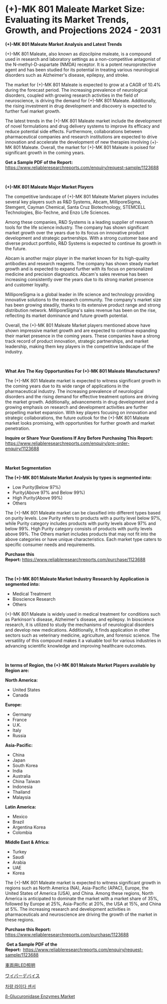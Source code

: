 <p><h1>(+)-MK 801 Maleate Market Size: Evaluating its Market Trends, Growth, and Projections 2024 - 2031</h1></p><p><strong>(+)-MK 801 Maleate Market Analysis and Latest Trends</strong></p>
<p><p>(+)-MK 801 Maleate, also known as dizocilpine maleate, is a compound used in research and laboratory settings as a non-competitive antagonist of the N-methyl-D-aspartate (NMDA) receptor. It is a potent neuroprotective agent and has been studied for its potential in treating various neurological disorders such as Alzheimer's disease, epilepsy, and stroke.</p><p>The market for (+)-MK 801 Maleate is expected to grow at a CAGR of 10.4% during the forecast period. The increasing prevalence of neurological disorders, coupled with growing research activities in the field of neuroscience, is driving the demand for (+)-MK 801 Maleate. Additionally, the rising investment in drug development and discovery is expected to further fuel market growth.</p><p>The latest trends in the (+)-MK 801 Maleate market include the development of novel formulations and drug delivery systems to improve its efficacy and reduce potential side effects. Furthermore, collaborations between pharmaceutical companies and research institutions are expected to drive innovation and accelerate the development of new therapies involving (+)-MK 801 Maleate. Overall, the market for (+)-MK 801 Maleate is poised for significant growth in the coming years.</p></p>
<p><strong>Get a Sample PDF of the Report:&nbsp;</strong> <a href="https://www.reliableresearchreports.com/enquiry/request-sample/1123688">https://www.reliableresearchreports.com/enquiry/request-sample/1123688</a></p>
<p>&nbsp;</p>
<p><strong>(+)-MK 801 Maleate Major Market Players</strong></p>
<p><p>The competitive landscape of (+)-MK 801 Maleate Market players includes several key players such as R&D Systems, Abcam, MilliporeSigma, Stemgent, Cayman Chemical, Santa Cruz Biotechnology, STEMCELL Technologies, Bio-Techne, and Enzo Life Sciences. </p><p>Among these companies, R&D Systems is a leading supplier of research tools for the life science industry. The company has shown significant market growth over the years due to its focus on innovative product development and strategic partnerships. With a strong customer base and diverse product portfolio, R&D Systems is expected to continue its growth in the future.</p><p>Abcam is another major player in the market known for its high-quality antibodies and research reagents. The company has shown steady market growth and is expected to expand further with its focus on personalized medicine and precision diagnostics. Abcam's sales revenue has been increasing consistently over the years due to its strong market presence and customer loyalty.</p><p>MilliporeSigma is a global leader in life science and technology providing innovative solutions to the research community. The company's market size has been growing steadily, thanks to its extensive product range and strong distribution network. MilliporeSigma's sales revenue has been on the rise, reflecting its market dominance and future growth potential.</p><p>Overall, the (+)-MK 801 Maleate Market players mentioned above have shown impressive market growth and are expected to continue expanding their market presence in the coming years. These companies have a strong track record of product innovation, strategic partnerships, and market leadership, making them key players in the competitive landscape of the industry.</p></p>
<p>&nbsp;</p>
<p><strong>What Are The Key Opportunities For (+)-MK 801 Maleate Manufacturers?</strong></p>
<p><p>The (+)-MK 801 Maleate market is expected to witness significant growth in the coming years due to its wide range of applications in the pharmaceutical industry. The increasing prevalence of neurological disorders and the rising demand for effective treatment options are driving the market growth. Additionally, advancements in drug development and a growing emphasis on research and development activities are further propelling market expansion. With key players focusing on innovation and strategic collaborations, the future outlook for the (+)-MK 801 Maleate market looks promising, with opportunities for further growth and market penetration.</p></p>
<p><strong>Inquire or Share Your Questions If Any Before Purchasing This Report:</strong> <a href="https://www.reliableresearchreports.com/enquiry/pre-order-enquiry/1123688">https://www.reliableresearchreports.com/enquiry/pre-order-enquiry/1123688</a></p>
<p>&nbsp;</p>
<p><strong>Market Segmentation</strong></p>
<p><strong>The (+)-MK 801 Maleate Market Analysis by types is segmented into:</strong></p>
<p><ul><li>Low Purity(Below 97%)</li><li>Purity(Above 97% and Below 99%)</li><li>High Purity(Above 99%)</li><li>Others</li></ul></p>
<p><p>The (+)-MK 801 Maleate market can be classified into different types based on purity levels. Low Purity refers to products with a purity level below 97%, while Purity category includes products with purity levels above 97% and below 99%. High Purity category consists of products with purity levels above 99%. The Others market includes products that may not fit into the above categories or have unique characteristics. Each market type caters to specific consumer needs and requirements.</p></p>
<p><strong>Purchase this Report:&nbsp;</strong><a href="https://www.reliableresearchreports.com/purchase/1123688">https://www.reliableresearchreports.com/purchase/1123688</a></p>
<p>&nbsp;</p>
<p><strong>The (+)-MK 801 Maleate Market Industry Research by Application is segmented into:</strong></p>
<p><ul><li>Medical Treatment</li><li>Bioscience Research</li><li>Others</li></ul></p>
<p><p>(+)-MK 801 Maleate is widely used in medical treatment for conditions such as Parkinson's disease, Alzheimer's disease, and epilepsy. In bioscience research, it is utilized to study the mechanisms of neurological disorders and develop new medications. Additionally, it finds application in other sectors such as veterinary medicine, agriculture, and forensic science. The versatility of this compound makes it a valuable tool for various industries in advancing scientific knowledge and improving healthcare outcomes.</p></p>
<p>&nbsp;</p>
<p><strong>In terms of Region, the (+)-MK 801 Maleate Market Players available by Region are:</strong></p>
<p>
    <p> <strong> North America: </strong>
        <ul>
            <li>United States</li>
            <li>Canada</li>
        </ul>
        </p> 
    <p> <strong> Europe: </strong>
        <ul>
            <li>Germany</li>
            <li>France</li>
            <li>U.K.</li>
            <li>Italy</li>
            <li>Russia</li>
        </ul>
        </p> 
    <p> <strong> Asia-Pacific: </strong>
        <ul>
            <li>China</li>
            <li>Japan</li>
            <li>South Korea</li>
            <li>India</li>
            <li>Australia</li>
            <li>China Taiwan</li>
            <li>Indonesia</li>
            <li>Thailand</li>
            <li>Malaysia</li>
        </ul>
        </p> 
    <p> <strong> Latin America: </strong>
        <ul>
            <li>Mexico</li>
            <li>Brazil</li>
            <li>Argentina Korea</li>
            <li>Colombia</li>
        </ul>
        </p> 
    <p> <strong> Middle East & Africa: </strong>
        <ul>
            <li>Turkey</li>
            <li>Saudi</li>
            <li>Arabia</li>
            <li>UAE</li>
            <li>Korea</li>
        </ul>
    </p>
    </p>
<p><p>The (+)-MK 801 Maleate market is expected to witness significant growth in regions such as North America (NA), Asia-Pacific (APAC), Europe, the United States of America (USA), and China. Among these regions, North America is anticipated to dominate the market with a market share of 35%, followed by Europe at 25%, Asia-Pacific at 20%, the USA at 15%, and China at 5%. The increasing research and development activities in pharmaceuticals and neuroscience are driving the growth of the market in these regions.</p></p>
<p><strong>Purchase this Report: </strong><a href="https://www.reliableresearchreports.com/purchase/1123688">https://www.reliableresearchreports.com/purchase/1123688</a></p>
<p>&nbsp;<strong>Get a Sample PDF of the Report:&nbsp;&nbsp;</strong><a href="https://www.reliableresearchreports.com/enquiry/request-sample/1123688">https://www.reliableresearchreports.com/enquiry/request-sample/1123688</a></p>
<p><strong></strong></p>
<p><p><a href="https://medium.com/@ufukkocak157/%E8%87%AA%E5%8B%95%E8%BB%8A%E7%94%A8led%E7%85%A7%E6%98%8E%E5%B8%82%E5%A0%B4%E3%81%AE%E8%A6%8F%E6%A8%A1%E3%81%AF-%E4%B8%96%E7%95%8C%E7%94%A3%E6%A5%AD%E3%81%AB%E3%81%8A%E3%81%91%E3%82%8B%E6%9C%80%E9%81%A9%E3%81%AA%E3%83%9E%E3%83%BC%E3%82%B1%E3%83%86%E3%82%A3%E3%83%B3%E3%82%B0%E3%83%81%E3%83%A3%E3%83%B3%E3%83%8D%E3%83%AB%E3%82%92%E6%98%8E%E3%82%89%E3%81%8B%E3%81%AB%E3%81%99%E3%82%8B-10a9789704e7">車両用LED照明</a></p><p><a href="https://medium.com/@violetap1969/%E3%83%AF%E3%82%A4%E3%83%91%E3%83%BC%E3%83%87%E3%83%90%E3%82%A4%E3%82%B9%E5%B8%82%E5%A0%B4%E3%81%AE%E5%B1%95%E6%9C%9B-%E6%A5%AD%E7%95%8C%E6%A6%82%E8%A6%81%E3%81%A8%E4%BA%88%E6%B8%AC-2024%E5%B9%B4%E3%81%8B%E3%82%892031%E5%B9%B4%E3%81%BE%E3%81%A7-d21c976fefdb">ワイパーデバイス</a></p><p><a href="https://medium.com/@marquezpenistero05eud5zjn/%EC%B0%A8%EB%9F%89-%EB%9D%BC%EC%9D%B4%EB%8B%A4-%EC%84%BC%EC%84%9C-%EC%8B%9C%EC%9E%A5-%EC%9C%A0%ED%98%95-%EC%9D%91%EC%9A%A9-%EB%B0%8F-%EC%A7%80%EB%A6%AC%EC%97%90-%EB%8C%80%ED%95%9C-%ED%8F%AC%EA%B4%84%EC%A0%81-%ED%8F%89%EA%B0%80-6a8fa49e7e26">차량 라이다 센서</a></p><p><a href="https://github.com/ruddyyedelwadw/Market-Research-Report-List-1/blob/main/b-glucuronidase-enzymes-market.md">β-Glucuronidase Enzymes Market</a></p></p>